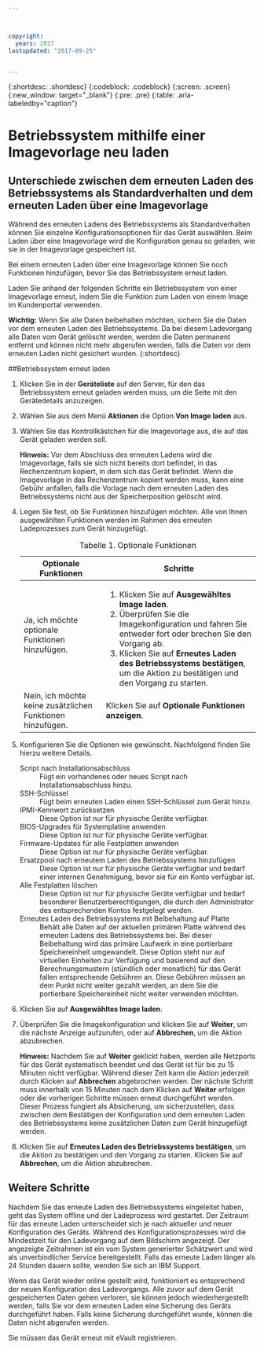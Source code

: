 ```yaml
---



copyright:
  years: 2017
lastupdated: "2017-09-25"


---
```


{:shortdesc: .shortdesc}
{:codeblock: .codeblock}
{:screen: .screen}
{:new_window: target="_blank"}
{:pre: .pre}
{:table: .aria-labeledby="caption"}

# Betriebssystem mithilfe einer Imagevorlage neu laden

## Unterschiede zwischen dem erneuten Laden des Betriebssystems als Standardverhalten und dem erneuten Laden über eine Imagevorlage
Während des erneuten Ladens des Betriebssystems als Standardverhalten können Sie einzelne Konfigurationsoptionen für das Gerät auswählen. Beim Laden über eine Imagevorlage wird die Konfiguration genau so geladen, wie sie in der Imagevorlage gespeichert ist. 

Bei einem erneuten Laden über eine Imagevorlage können Sie noch Funktionen hinzufügen, bevor Sie das Betriebssystem erneut laden.

Laden Sie anhand der folgenden Schritte ein Betriebssystem von einer Imagevorlage erneut, indem Sie die Funktion zum Laden von einem Image im Kundenportal verwenden.

**Wichtig:** Wenn Sie alle Daten beibehalten möchten, sichern Sie die Daten vor dem erneuten Laden des Betriebssystems. Da bei diesem Ladevorgang alle Daten vom Gerät gelöscht werden, werden die Daten permanent entfernt und können nicht mehr abgerufen werden, falls die Daten vor dem erneuten Laden nicht gesichert wurden.
{:shortdesc}

##Betriebssystem erneut laden
1. Klicken Sie in der **Geräteliste** auf den Server, für den das Betriebssystem erneut geladen werden muss, um die Seite mit den Gerätedetails anzuzeigen.
2. Wählen Sie aus dem Menü **Aktionen** die Option **Von Image laden** aus.
3. Wählen Sie das Kontrollkästchen für die Imagevorlage aus, die auf das Gerät geladen werden soll.

   **Hinweis:** Vor dem Abschluss des erneuten Ladens wird die Imagevorlage, falls sie sich nicht bereits dort befindet, in das Rechenzentrum kopiert, in dem sich das Gerät befindet. Wenn die Imagevorlage in das Rechenzentrum kopiert werden muss, kann eine Gebühr anfallen, falls die Vorlage nach dem erneuten Laden des Betriebssystems nicht aus der Speicherposition gelöscht wird.
  
4. Legen Sie fest, ob Sie Funktionen hinzufügen möchten. Alle von Ihnen ausgewählten Funktionen werden im Rahmen des erneuten Ladeprozesses zum Gerät hinzugefügt.
   
   <table>
   <CAPTION>Tabelle 1. Optionale Funktionen</CAPTION>
   <THEAD>
   <TR>
   <th>Optionale Funktionen</th>
   <th>Schritte</th>
   </TR>
   </THEAD>
   <TBODY>
   <tr>
   </tr>
   <tr>
   <td>Ja, ich möchte optionale Funktionen hinzufügen.</td>
   <td>
   <ol>
   <li>Klicken Sie auf <b>Ausgewähltes Image laden</b>.</li>
   <li>Überprüfen Sie die Imagekonfiguration und fahren Sie entweder fort oder brechen Sie den Vorgang ab.</li>
   <li>Klicken Sie auf <b>Erneutes Laden des Betriebssystems bestätigen</b>, um die Aktion zu bestätigen und den Vorgang zu starten.</li>
   </ol>
   </td>
   </tr>
   <tr>
   <td>Nein, ich möchte keine zusätzlichen Funktionen hinzufügen.</td>
   <td>Klicken Sie auf <b>Optionale Funktionen anzeigen</b>.</td>
   </tr>
   </TBODY>
   </table>

5. Konfigurieren Sie die Optionen wie gewünscht. Nachfolgend finden Sie hierzu weitere Details.
   
   <dl>
   <dt>Script nach Installationsabschluss</dt>
   <dd>Fügt ein vorhandenes oder neues Script nach Installationsabschluss hinzu.</dd>
   <dt>SSH-Schlüssel</dt>
   <dd>Fügt beim erneuten Laden einen SSH-Schlüssel zum Gerät hinzu. </dd>
   <dt>IPMI-Kennwort zurücksetzen</dt>
   <dd> Diese Option ist nur für physische Geräte verfügbar. </dd>
   <dt>BIOS-Upgrades für Systemplatine anwenden</dt>
   <dd>Diese Option ist nur für physische Geräte verfügbar. </dd>
   <dt>Firmware-Updates für alle Festplatten anwenden</dt>
   <dd>Diese Option ist nur für physische Geräte verfügbar. </dd>
   <dt>Ersatzpool nach erneutem Laden des Betriebssystems hinzufügen</dt>
   <dd>Diese Option ist nur für physische Geräte verfügbar und bedarf einer internen Genehmigung, bevor sie für ein Konto verfügbar ist.</dd>
   <dt>Alle Festplatten löschen</dt>
   <dd> Diese Option ist nur für physische Geräte verfügbar und bedarf besonderer Benutzerberechtigungen, die durch den Administrator des entsprechenden Kontos festgelegt werden.</dd>
   <dt>Erneutes Laden des Betriebssystems mit Beibehaltung auf Platte</dt>
   <dd>Behält alle Daten auf der aktuellen primären Platte während des erneuten Ladens des Betriebssystems bei. Bei dieser Beibehaltung wird das primäre Laufwerk in eine portierbare Speichereinheit umgewandelt. Diese Option steht nur auf virtuellen Einheiten zur Verfügung und basierend auf den Berechnungsmustern (stündlich oder monatlich) für das Gerät fallen entsprechende Gebühren an. Diese Gebühren müssen an dem Punkt nicht weiter gezahlt werden, an dem Sie die portierbare Speichereinheit nicht weiter verwenden möchten.</dd>
   </dl>

6. Klicken Sie auf **Ausgewähltes Image laden**.

7. Überprüfen Sie die Imagekonfiguration und klicken Sie auf **Weiter**, um die nächste Anzeige aufzurufen, oder auf **Abbrechen**, um die Aktion abzubrechen.

   **Hinweis:** Nachdem Sie auf **Weiter** geklickt haben, werden alle Netzports für das Gerät systematisch beendet und das Gerät ist für bis zu 15 Minuten nicht verfügbar. Während dieser Zeit kann die Aktion jederzeit durch Klicken auf **Abbrechen** abgebrochen werden. Der nächste Schritt muss innerhalb von 15 Minuten nach dem Klicken auf **Weiter** erfolgen oder die vorherigen Schritte müssen erneut durchgeführt werden. Dieser Prozess fungiert als Absicherung, um sicherzustellen, dass zwischen dem Bestätigen der Konfiguration und dem erneuten Laden des Betriebssystems keine zusätzlichen Daten zum Gerät hinzugefügt werden.

8. Klicken Sie auf **Erneutes Laden des Betriebssystems bestätigen**, um die Aktion zu bestätigen und den Vorgang zu starten. Klicken Sie auf **Abbrechen**, um die Aktion abzubrechen.


## Weitere Schritte
Nachdem Sie das erneute Laden des Betriebssystems eingeleitet haben, geht das System offline und der Ladeprozess wird gestartet.
Der Zeitraum für das erneute Laden unterscheidet sich je nach aktueller und neuer Konfiguration des Geräts.
Während des Konfigurationsprozesses wird die Mindestzeit für den Ladevorgang auf dem Bildschirm angezeigt.
Der angezeigte Zeitrahmen ist ein vom System generierter Schätzwert und wird als unverbindlicher Service bereitgestellt. Falls das erneute Laden länger als 24 Stunden dauern sollte, wenden Sie sich an IBM Support.

Wenn das Gerät wieder online gestellt wird, funktioniert es entsprechend der neuen Konfiguration des Ladevorgangs. Alle zuvor auf dem Gerät gespeicherten Daten gehen verloren, sie können jedoch wiederhergestellt werden, falls Sie vor dem erneuten Laden eine Sicherung des Geräts durchgeführt haben. Falls keine Sicherung durchgeführt wurde, können die Daten nicht abgerufen werden. 

Sie müssen das Gerät erneut mit eVault registrieren. <!--using the folliwng link: ![External link icon](../icons/launch-glyph.svg "External link icon")](https://knowledgelayer.softlayer.com/procedure/how-do-i-re-register-evault){: new_window}.-->
